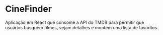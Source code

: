 # CineFinder
Aplicação em React que consome a API do TMDB para permitir que usuários busquem filmes, vejam detalhes e montem uma lista de favoritos.

